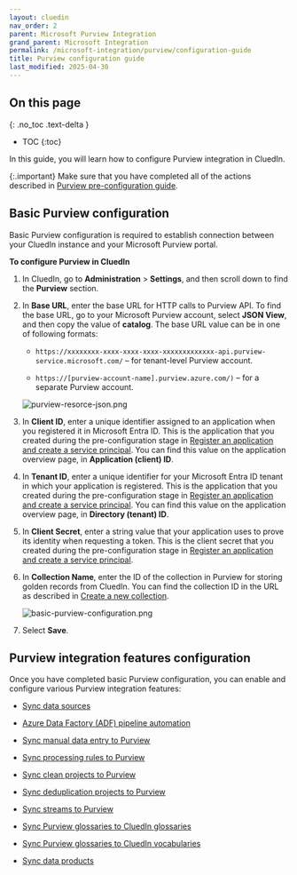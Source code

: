 ```yaml
---
layout: cluedin
nav_order: 2
parent: Microsoft Purview Integration
grand_parent: Microsoft Integration
permalink: /microsoft-integration/purview/configuration-guide
title: Purview configuration guide
last_modified: 2025-04-30
---
```

## On this page
{: .no_toc .text-delta }
- TOC
{:toc}

In this guide, you will learn how to configure Purview integration in CluedIn.

{:.important}
Make sure that you have completed all of the actions described in [Purview pre-configuration guide](/microsoft-integration/purview/pre-configuration-guide).

## Basic Purview configuration

Basic Purview configuration is required to establish connection between your CluedIn instance and your Microsoft Purview portal.

**To configure Purview in CluedIn**

1. In CluedIn, go to **Administration** > **Settings**, and then scroll down to find the **Purview** section.

1. In **Base URL**, enter the base URL for HTTP calls to Purview API. To find the base URL, go to your Microsoft Purview account, select **JSON View**, and then copy the value of **catalog**. The base URL value can be in one of following formats:

    - `https://xxxxxxxx-xxxx-xxxx-xxxx-xxxxxxxxxxxxx-api.purview-service.microsoft.com/` – for tenant-level Purview account.

    - `https://[purview-account-name].purview.azure.com/)` – for a separate Purview account.

    ![purview-resorce-json.png](../../assets/images/microsoft-integration/purview/purview-resorce-json.png)

1. In **Client ID**, enter a unique identifier assigned to an application when you registered it in Microsoft Entra ID. This is the application that you created during the pre-configuration stage in [Register an application and create a service principal](/microsoft-integration/purview/pre-configuration-guide#register-an-application-and-create-a-service-principal). You can find this value on the application overview page, in **Application (client) ID**.

1. In **Tenant ID**, enter a unique identifier for your Microsoft Entra ID tenant in which your application is registered. This is the application that you created during the pre-configuration stage in [Register an application and create a service principal](/microsoft-integration/purview/pre-configuration-guide#register-an-application-and-create-a-service-principal). You can find this value on the application overview page, in **Directory (tenant) ID**.

1. In **Client Secret**, enter a string value that your application uses to prove its identity when requesting a token. This is the client secret that you created during the pre-configuration stage in [Register an application and create a service principal](/microsoft-integration/purview/pre-configuration-guide#register-an-application-and-create-a-service-principal).

1. In **Collection Name**, enter the ID of the collection in Purview for storing golden records from CluedIn. You can find the collection ID in the URL as described in [Create a new collection](/microsoft-integration/purview/pre-configuration-guide#create-a-new-collection).

    ![basic-purview-configuration.png](../../assets/images/microsoft-integration/purview/basic-purview-configuration.png)

1. Select **Save**.

## Purview integration features configuration

Once you have completed basic Purview configuration, you can enable and configure various Purview integration features:

- [Sync data sources](/microsoft-integration/purview/sync-data-sources)

- [Azure Data Factory (ADF) pipeline automation](/microsoft-integration/purview/adf-pipeline-automation)

- [Sync manual data entry to Purview](/microsoft-integration/purview/sync-manual-data-entry-to-purview)

- [Sync processing rules to Purview](/microsoft-integration/purview/sync-processing-rules-to-purview)

- [Sync clean projects to Purview](/microsoft-integration/purview/sync-clean-projects-to-purview)

- [Sync deduplication projects to Purview](/microsoft-integration/purview/sync-deduplication-projects-to-purview)

- [Sync streams to Purview](/microsoft-integration/purview/sync-streams-to-purview)

- [Sync Purview glossaries to CluedIn glossaries](/microsoft-integration/purview/sync-purview-glossaries-to-cluedin-glossaries)

- [Sync Purview glossaries to CluedIn vocabularies](/microsoft-integration/purview/sync-purview-glossaries-to-cluedin-vocabularies)

- [Sync data products](/microsoft-integration/purview/sync-data-products)